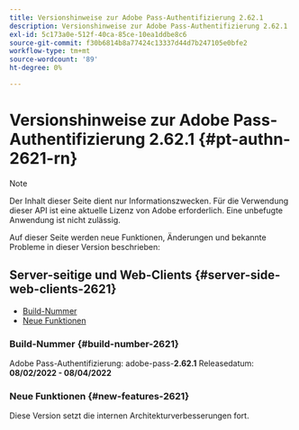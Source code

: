 ```yaml
---
title: Versionshinweise zur Adobe Pass-Authentifizierung 2.62.1
description: Versionshinweise zur Adobe Pass-Authentifizierung 2.62.1
exl-id: 5c173a0e-512f-40ca-85ce-10ea1ddbe8c6
source-git-commit: f30b6814b8a77424c13337d44d7b247105e0bfe2
workflow-type: tm+mt
source-wordcount: '89'
ht-degree: 0%

---
```


# Versionshinweise zur Adobe Pass-Authentifizierung 2.62.1 {#pt-authn-2621-rn}

>[!NOTE]
>
>Der Inhalt dieser Seite dient nur Informationszwecken. Für die Verwendung dieser API ist eine aktuelle Lizenz von Adobe erforderlich. Eine unbefugte Anwendung ist nicht zulässig.

Auf dieser Seite werden neue Funktionen, Änderungen und bekannte Probleme in dieser Version beschrieben:

## Server-seitige und Web-Clients {#server-side-web-clients-2621}

* [Build-Nummer](#build-number-2621)
* [Neue Funktionen](#new-features-2621)

### Build-Nummer {#build-number-2621}

Adobe Pass-Authentifizierung: adobe-pass-**2.62.1**
Releasedatum: **08/02/2022 - 08/04/2022**

### Neue Funktionen {#new-features-2621}

Diese Version setzt die internen Architekturverbesserungen fort.

